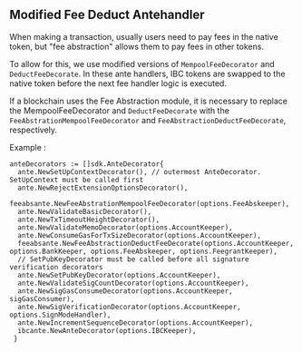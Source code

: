 
## Modified Fee Deduct Antehandler

When making a transaction, usually users need to pay fees in the native token, but "fee abstraction" allows them to pay fees in other tokens.

To allow for this, we use modified versions of `MempoolFeeDecorator` and `DeductFeeDecorate`. In these ante handlers, IBC tokens are swapped to the native token before the next fee handler logic is executed.

If a blockchain uses the Fee Abstraction module, it is necessary to replace the MempoolFeeDecorator and `DeductFeeDecorate` with the `FeeAbstrationMempoolFeeDecorator` and `FeeAbstractionDeductFeeDecorate`, respectively.


Example :

```
anteDecorators := []sdk.AnteDecorator{
  ante.NewSetUpContextDecorator(), // outermost AnteDecorator. SetUpContext must be called first
  ante.NewRejectExtensionOptionsDecorator(),
  feeabsante.NewFeeAbstrationMempoolFeeDecorator(options.FeeAbskeeper),
  ante.NewValidateBasicDecorator(),
  ante.NewTxTimeoutHeightDecorator(),
  ante.NewValidateMemoDecorator(options.AccountKeeper),
  ante.NewConsumeGasForTxSizeDecorator(options.AccountKeeper),
  feeabsante.NewFeeAbstractionDeductFeeDecorate(options.AccountKeeper, options.BankKeeper, options.FeeAbskeeper, options.FeegrantKeeper),
  // SetPubKeyDecorator must be called before all signature verification decorators
  ante.NewSetPubKeyDecorator(options.AccountKeeper),
  ante.NewValidateSigCountDecorator(options.AccountKeeper),
  ante.NewSigGasConsumeDecorator(options.AccountKeeper, sigGasConsumer),
  ante.NewSigVerificationDecorator(options.AccountKeeper, options.SignModeHandler),
  ante.NewIncrementSequenceDecorator(options.AccountKeeper),
  ibcante.NewAnteDecorator(options.IBCKeeper),
 }

```

